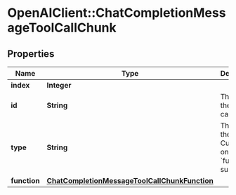 # OpenAIClient::ChatCompletionMessageToolCallChunk

## Properties
Name | Type | Description | Notes
------------ | ------------- | ------------- | -------------
**index** | **Integer** |  | 
**id** | **String** | The ID of the tool call. | [optional] 
**type** | **String** | The type of the tool. Currently, only &#x60;function&#x60; is supported. | [optional] 
**function** | [**ChatCompletionMessageToolCallChunkFunction**](ChatCompletionMessageToolCallChunkFunction.md) |  | [optional] 

